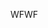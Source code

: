 <span data-ttu-id="19e2b-101">WF</span><span class="sxs-lookup"><span data-stu-id="19e2b-101">WF</span></span>